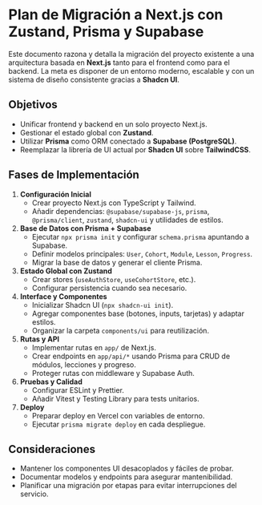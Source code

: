 # Plan de Migración a Next.js con Zustand, Prisma y Supabase

Este documento razona y detalla la migración del proyecto existente a una arquitectura basada en **Next.js** tanto para el frontend como para el backend. La meta es disponer de un entorno moderno, escalable y con un sistema de diseño consistente gracias a **Shadcn UI**.

## Objetivos
- Unificar frontend y backend en un solo proyecto Next.js.
- Gestionar el estado global con **Zustand**.
- Utilizar **Prisma** como ORM conectado a **Supabase (PostgreSQL)**.
- Reemplazar la librería de UI actual por **Shadcn UI** sobre **TailwindCSS**.

## Fases de Implementación
1. **Configuración Inicial**
   - Crear proyecto Next.js con TypeScript y Tailwind.
   - Añadir dependencias: `@supabase/supabase-js`, `prisma`, `@prisma/client`, `zustand`, `shadcn-ui` y utilidades de estilos.
2. **Base de Datos con Prisma + Supabase**
   - Ejecutar `npx prisma init` y configurar `schema.prisma` apuntando a Supabase.
   - Definir modelos principales: `User`, `Cohort`, `Module`, `Lesson`, `Progress`.
   - Migrar la base de datos y generar el cliente Prisma.
3. **Estado Global con Zustand**
   - Crear stores (`useAuthStore`, `useCohortStore`, etc.).
   - Configurar persistencia cuando sea necesario.
4. **Interface y Componentes**
   - Inicializar Shadcn UI (`npx shadcn-ui init`).
   - Agregar componentes base (botones, inputs, tarjetas) y adaptar estilos.
   - Organizar la carpeta `components/ui` para reutilización.
5. **Rutas y API**
   - Implementar rutas en `app/` de Next.js.
   - Crear endpoints en `app/api/*` usando Prisma para CRUD de módulos, lecciones y progreso.
   - Proteger rutas con middleware y Supabase Auth.
6. **Pruebas y Calidad**
   - Configurar ESLint y Prettier.
   - Añadir Vitest y Testing Library para tests unitarios.
7. **Deploy**
   - Preparar deploy en Vercel con variables de entorno.
   - Ejecutar `prisma migrate deploy` en cada despliegue.

## Consideraciones
- Mantener los componentes UI desacoplados y fáciles de probar.
- Documentar modelos y endpoints para asegurar mantenibilidad.
- Planificar una migración por etapas para evitar interrupciones del servicio.

